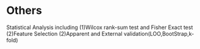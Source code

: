 # Others
Statistical Analysis including (1)Wilcox rank-sum test and Fisher Exact test (2)Feature Selection (2)Apparent and External validation(LOO,BootStrap,k-fold)
